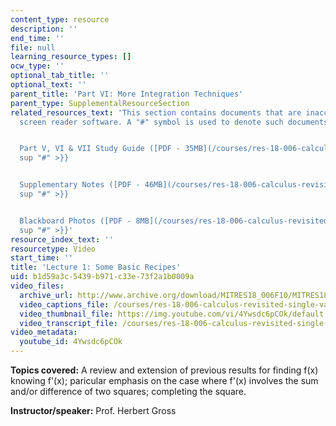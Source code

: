 ```yaml
---
content_type: resource
description: ''
end_time: ''
file: null
learning_resource_types: []
ocw_type: ''
optional_tab_title: ''
optional_text: ''
parent_title: 'Part VI: More Integration Techniques'
parent_type: SupplementalResourceSection
related_resources_text: 'This section contains documents that are inaccessible to
  screen reader software. A "#" symbol is used to denote such documents.


  Part V, VI & VII Study Guide ([PDF - 35MB](/courses/res-18-006-calculus-revisited-single-variable-calculus-fall-2010/resources/mitres_18_006_study_5_6_7)){{<
  sup "#" >}}


  Supplementary Notes ([PDF - 46MB](/courses/res-18-006-calculus-revisited-single-variable-calculus-fall-2010/resources/mitres_18_006_supp_notes-1)){{<
  sup "#" >}}


  Blackboard Photos ([PDF - 8MB](/courses/res-18-006-calculus-revisited-single-variable-calculus-fall-2010/resources/mitres_18_006_blackboard-1)){{<
  sup "#" >}}'
resource_index_text: ''
resourcetype: Video
start_time: ''
title: 'Lecture 1: Some Basic Recipes'
uid: b1d59a3c-5439-b971-c33e-73f2a1b0009a
video_files:
  archive_url: http://www.archive.org/download/MITRES18_006F10/MITRES18_006F10_26_0601_300k.mp4
  video_captions_file: /courses/res-18-006-calculus-revisited-single-variable-calculus-fall-2010/d64d67d4bebe53c6b34b80e5703688e9_4Ywsdc6pCOk.vtt
  video_thumbnail_file: https://img.youtube.com/vi/4Ywsdc6pCOk/default.jpg
  video_transcript_file: /courses/res-18-006-calculus-revisited-single-variable-calculus-fall-2010/10cb8cf114850dbdda058d2d1ec588a1_4Ywsdc6pCOk.pdf
video_metadata:
  youtube_id: 4Ywsdc6pCOk
---
```


**Topics covered:** A review and extension of previous results for finding f(x) knowing f'(x); paricular emphasis on the case where f'(x) involves the sum and/or difference of two squares; completing the square.

**Instructor/speaker:** Prof. Herbert Gross

